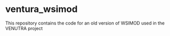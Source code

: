 # ventura_wsimod
This repository contains the code for an old version of WSIMOD used in the VENUTRA project
